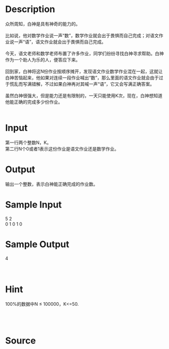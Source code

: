 
# Description

<div class="content"><p>众所周知，白神是具有神奇的能力的。<br/>
<br/>
比如说，他对数学作业说一声“数”，数学作业就会出于畏惧而自己完成；对语文作业说一声“语”，语文作业就会出于畏惧而自己完成。<br/>
<br/>
今天，语文老师和数学老师布置了许多作业，同学们纷纷寻找白神寻求帮助。白神作为一个助人为乐的人，便答应下来。<br/>
<br/>
回到家，白神将这N份作业按顺序摊开，发现语文作业数学作业混在一起，这就让白神苦恼起来，他如果对连续一段作业喊出“数”，那么里面的语文作业就会由于过于慌乱而写满错解，不过如果白神再对其喊一声“语”，它又会写满正确答案。<br/>
<br/>
虽然白神很强大，但是能力还是有限制的，一天只能使用K次，现在，白神想知道他能正确的完成多少份作业。<br/>
<br/>
</p></div>

# Input

<div class="content"><p>第一行两个整数N，K。<br/>
第二行N个0或者1表示这份作业是语文作业还是数学作业。</p></div>

# Output

<div class="content"><p>输出一个整数，表示白神能正确完成的作业数。</p></div>

# Sample Input

<div class="content"><span class="sampledata">5 2<br/>
0 1 0 1 0</span></div>

# Sample Output

<div class="content"><span class="sampledata">4<br/>
<br/>
<br/>
</span></div>

# Hint

<div class="content"><p></p><p>100%的数据中N ≤ 100000，K&lt;=50.<br/><br/>
<br/><br/>
</p><p></p></div>

# Source

<div class="content"><p><a href="problemset.php?search="></a></p></div>

